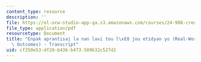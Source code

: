 ```yaml
---
content_type: resource
description: ''
file: https://ol-ocw-studio-app-qa.s3.amazonaws.com/courses/24-908-creole-language-and-caribbean-identities-spring-2017/cf250e53df20b436b473509632c527d2_MIT24_908S17_Real-World_Creole_300k.pdf
file_type: application/pdf
resourcetype: Document
title: "Enpak aprantisaj la nan lavi tou l\xE8 jou etidyan yo (Real-World Learning\
  \ Outcomes) - Transcript"
uid: cf250e53-df20-b436-b473-509632c527d2
---
```

